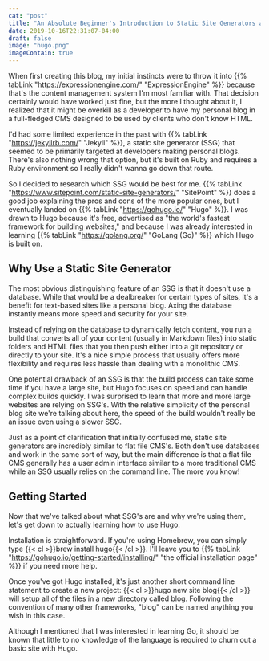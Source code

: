 ```yaml
---
cat: "post"
title: "An Absolute Beginner's Introduction to Static Site Generators and Creating a Blog with Hugo"
date: 2019-10-16T22:31:07-04:00
draft: false
image: "hugo.png"
imageContain: true
---
```


When first creating this blog, my initial instincts were to throw it into {{% tabLink "https://expressionengine.com/" "ExpressionEngine" %}} because that's the content management system I'm most familiar with. That decision certainly would have worked just fine, but the more I thought about it, I realized that it might be overkill as a developer to have my personal blog in a full-fledged CMS designed to be used by clients who don't know HTML.

I'd had some limited experience in the past with {{% tabLink "https://jekyllrb.com/" "Jekyll" %}}, a static site generator (SSG) that seemed to be primarily targeted at developers making personal blogs. There's also nothing wrong that option, but it's built on Ruby and requires a Ruby environment so I really didn't wanna go down that route.

So I decided to research which SSG would be best for me. {{% tabLink "https://www.sitepoint.com/static-site-generators/" "SitePoint" %}} does a good job explaining the pros and cons of the more popular ones, but I eventually landed on {{% tabLink "https://gohugo.io/" "Hugo" %}}. I was drawn to Hugo because it's free, advertised as "the world's fastest framework for building websites," and because I was already interested in learning {{% tabLink "https://golang.org/" "GoLang (Go)" %}} which Hugo is built on.

## Why Use a Static Site Generator

The most obvious distinguishing feature of an SSG is that it doesn't use a database. While that would be a dealbreaker for certain types of sites, it's a benefit for text-based sites like a personal blog. Axing the database instantly means more speed and security for your site.

Instead of relying on the database to dynamically fetch content, you run a build that converts all of your content (usually in Markdown files) into static folders and HTML files that you then push either into a git repository or directly to your site. It's a nice simple process that usually offers more flexibility and requires less hassle than dealing with a monolithic CMS.

One potential drawback of an SSG is that the build process can take some time if you have a large site, but Hugo focuses on speed and can handle complex builds quickly. I was surprised to learn that more and more large websites are relying on SSG's. With the relative simplicity of the personal blog site we're talking about here, the speed of the build wouldn't really be an issue even using a slower SSG.

Just as a point of clarification that initially confused me, static site generators are incredibly similar to flat file CMS's. Both don't use databases and work in the same sort of way, but the main difference is that a flat file CMS generally has a user admin interface similar to a more traditional CMS while an SSG usually relies on the command line. The more you know!


## Getting Started

Now that we've talked about what SSG's are and why we're using them, let's get down to actually learning how to use Hugo.

Installation is straightforward. If you're using Homebrew, you can simply type {{< cl >}}brew install hugo{{< /cl >}}. I'll leave you to {{% tabLink "https://gohugo.io/getting-started/installing/" "the official installation page" %}} if you need more help.

Once you've got Hugo installed, it's just another short command line statement to create a new project: {{< cl >}}hugo new site blog{{< /cl >}} will setup all of the files in a new directory called blog. Following the convention of many other frameworks, "blog" can be named anything you wish in this case.

Although I mentioned that I was interested in learning Go, it should be known that little to no knowledge of the language is required to churn out a basic site with Hugo.